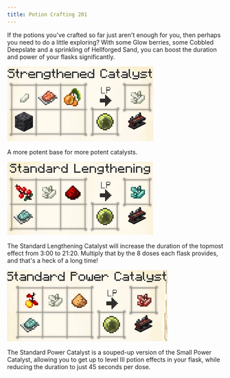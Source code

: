 ```yaml
---
title: Potion Crafting 201
---
```



If the potions you've crafted so far just aren't enough for you, then perhaps you need to do a little exploring? With some Glow berries, some Cobbled Deepslate and a sprinkling of Hellforged Sand, you can boost the duration and power of your flasks significantly.

![Image](/img/PotionFlasks/10.png)

A more potent base for more potent catalysts.

![Image](/img/PotionFlasks/11.png)

The Standard Lengthening Catalyst will increase the duration of the topmost effect from 3:00 to 21:20. Multiply that by the 8 doses each flask provides, and that's a heck of a long time!

![Image](/img/PotionFlasks/12.png)

The Standard Power Catalyst is a souped-up version of the Small Power Catalyst, allowing you to get up to level III potion effects in your flask, while reducing the duration to just 45 seconds per dose.

